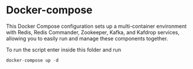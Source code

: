 # Docker-compose
This Docker Compose configuration sets up a multi-container environment with Redis, Redis Commander, Zookeeper, Kafka, and Kafdrop services, allowing you to easily run and manage these components together. </br>

To run the script enter inside this folder and run
``` python
docker-compose up -d
```
